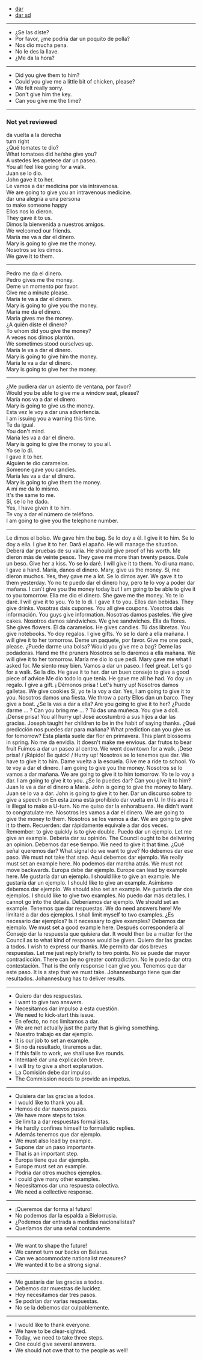
- [dar](./../dar.md)
- [dar sd](https://www.spanishdict.com/conjugate/dar)

---

- ¿Se las diste?
- Por favor, ¿me podría dar un poquito de polla?
- Nos dio mucha pena.
- No le des la llave.
- ¿Me da la hora?

---

- Did you give them to him?
- Could you give me a little bit of chicken, please?
- We felt really sorry.
- Don't give him the key.
- Can you give me the time?

---

### Not yet reviewed


da vuelta a la derecha  
turn right  
¿Qué tomates te dio?  
What tomatoes did he/she give you?  
A ustedes les apetece dar un paseo.  
You all feel like going for a walk.  
Juan se lo dio.  
John gave it to her.  
Le vamos a dar medicina por vía intravenosa.  
We are going to give you an intravenous medicine.  
dar una alegría a una persona  
to make someone happy  
Ellos nos lo dieron.  
They gave it to us.  
Dimos la bienvenida a nuestros amigos.  
We welcomed our friends.  
María me va a dar el dinero.  
Mary is going to give me the money.  
Nosotros se los dimos.  
We gave it to them.  

---


Pedro me da el dinero.  
Pedro gives me the money.    
Deme un momento por favor.  
Give me a minute please.  
María te va a dar el dinero.  
Mary is going to give you the money.  
María me da el dinero.  
Maria gives me the money.  
¿A quién diste el dinero?  
To whom did you give the money?  
A veces nos dimos plantón.  
We sometimes stood ourselves up.  
María le va a dar el dinero.  
Mary is going to give him the money.  
María le va a dar el dinero.  
Mary is going to give her the money.  

---

¿Me pudiera dar un asiento de ventana, por favor?  
Would you be able to give me a window seat, please?  
María nos va a dar el dinero.  
Mary is going to give us the money.  
Esta vez le voy a dar una advertencia.  
I am issuing you a warning this time.  
Te da igual.  
You don't mind.  
María les va a dar el dinero.  
Mary is going to give the money to you all.  
Yo se lo di.  
I gave it to her.  
Alguien te dio caramelos.  
Someone gave you candies.  
María les va a dar el dinero.  
Mary is going to give them the money.  
A mí me da lo mismo.  
It's the same to me.  
Sí, se lo he dado.  
Yes, I have given it to him.  
Te voy a dar el número de teléfono.  
I am going to give you the telephone number.  

---

Le dimos el bolso.
We gave him the bag.
Se lo doy a él.
I give it to him.
Se lo doy a ella.
I give it to her.
Dará el apaño.
He will manage the situation.
Deberá dar pruebas de su valía.
He should give proof of his worth.
Me dieron más de veinte pesos.
They gave me more than twenty pesos.
Dale un beso.
Give her a kiss.
Yo se lo daré.
I will give it to them.
Yo di una mano.
I gave a hand.
María, danos el dinero.
Mary, give us the money.
Si, me dieron muchos.
Yes, they gave me a lot.
Se lo dimos ayer.
We gave it to them yesterday.
Yo no te puedo dar el dinero hoy, pero te lo voy a poder dar mañana.
I can't give you the money today but I am going to be able to give it to you tomorrow.
Ella me dio el dinero.
She gave me the money.
Yo te lo daré.
I will give it to you.
Yo te lo di.
I gave it to you.
Ellos dan bebidas.
They give drinks.
Vosotras dais cupones.
You all give coupons.
Vosotros dais información.
You guys give information.
Nosotras damos pasteles.
We give cakes.
Nosotros damos sándwiches.
We give sandwiches.
Ella da flores.
She gives flowers.
Él da caramelos.
He gives candies.
Tú das libretas.
You give notebooks.
Yo doy regalos.
I give gifts.
Yo se lo daré a ella mañana.
I will give it to her tomorrow.
Deme un paquete, por favor.
Give me one pack, please.
¿Puede darme una bolsa?
Would you give me a bag?
Deme las podadoras.
Hand me the pruners
Nosotros se lo daremos a ella mañana.
We will give it to her tomorrow.
María me dio lo que pedí.
Mary gave me what I asked for.
Me siento muy bien. Vamos a dar un paseo.
I feel great. Let's go for a walk.
Se la dio.
He gave it to her.
dar un buen consejo
to give a good piece of advice
Me dio todo lo que tenía.
He gave me all he had.
Yo doy un regalo.
I give a gift.
¡ Démonos prisa !
Let's hurry up!
Nosotros damos galletas.
We give cookies
Sí, yo te la voy a dar.
Yes, I am going to give it to you.
Nosotros damos una fiesta.
We throw a party
Ellos dan un barco.
They give a boat.
¿Se la vas a dar a ella?
Are you going to give it to her?
¿Puede darme ... ?
Can you bring me ... ?
Tú das una muñeca.
You give a doll.
¡Dense prisa!
You all hurry up!
José acostumbró a sus hijos a dar las gracias.
Joseph taught her children to be in the habit of saying thanks.
¿Qué predicción nos puedes dar para mañana?
What prediction can you give us for tomorrow?
Esta planta suele dar flor en primavera.
This plant blossoms in spring.
No me da envidia.
It doesn't make me envious.
dar frutos
to bear fruit
Fuimos a dar un paseo al centro.
We went downtown for a walk.
¡Dese prisa! / ¡Rápido!
Be quick! / Hurry up!
Nosotros se lo tenemos que dar.
We have to give it to him.
Dame vuelta a la escuela.
Give me a ride to school.
Yo te voy a dar el dinero.
I am going to give you the money.
Nosotros se lo vamos a dar mañana.
We are going to give it to him tomorrow.
Yo te lo voy a dar.
I am going to give it to you.
¿Se lo puedes dar?
Can you give it to him?
Juan le va a dar el dinero a María.
John is going to give the money to Mary.
Juan se lo va a dar.
John is going to give it to her.
Dar un discurso sobre
to give a speech on
En esta zona está prohibido dar vuelta en U.
In this area it is illegal to make a U-turn.
No me quiso dar la enhorabuena.
He didn't want to congratulate me.
Nosotros les vamos a dar el dinero.
We are going to give the money to them.
Nosotros se los vamos a dar.
We are going to give it to them.
Recuerden: dar rápidamente equivale a dar dos veces.
Remember: to give quickly is to give double.
Puedo dar un ejemplo.
Let me give an example.
Debería dar su opinión.
The Council ought to be delivering an opinion.
Debemos dar ese tiempo.
We need to give it that time.
¿Qué señal queremos dar?
What signal do we want to give?
No debemos dar ese paso.
We must not take that step.
Aquí debemos dar ejemplo.
We really must set an example here.
No podemos dar marcha atrás.
We must not move backwards.
Europa debe dar ejemplo.
Europe can lead by example here.
Me gustaría dar un ejemplo.
I should like to give an example.
Me gustaría dar un ejemplo.
I should like to give an example.
Asimismo debemos dar ejemplo.
We should also set an example.
Me gustaría dar dos ejemplos.
I should like to give two examples.
No puedo dar más detalles.
I cannot go into the details.
Deberíamos dar ejemplo.
We should set an example.
Tenemos que dar respuestas.
We do need answers here!
Me limitaré a dar dos ejemplos.
I shall limit myself to two examples.
¿Es necesario dar ejemplos?
Is it necessary to give examples?
Debemos dar ejemplo.
We must set a good example here.
Después correspondería al Consejo dar la respuesta que quisiera dar.
It would then be a matter for the Council as to what kind of response would be given.
Quiero dar las gracias a todos.
I wish to express our thanks.
Me permito dar dos breves respuestas.
Let me just reply briefly to two points.
No se puede dar mayor contradicción.
There can be no greater contradiction.
No le puedo dar otra contestación.
That is the only response I can give you.
Tenemos que dar este paso.
It is a step that we must take.
Johannesburgo tiene que dar resultados.
Johannesburg has to deliver results.

---

- Quiero dar dos respuestas.
- I want to give two answers.
- Necesitamos dar impulso a esta cuestión.
- We need to kick-start this issue.
- En efecto, no nos limitamos a dar.
- We are not actually just the party that is giving something.
- Nuestro trabajo es dar ejemplo.
- It is our job to set an example.
- Si no da resultado, tiraremos a dar.
- If this fails to work, we shall use live rounds.
- Intentaré dar una explicación breve.
- I will try to give a short explanation.
- La Comisión debe dar impulso.
- The Commission needs to provide an impetus.

---

- Quisiera dar las gracias a todos.  
- I would like to thank you all.  
- Hemos de dar nuevos pasos.  
- We have more steps to take.  
- Se limita a dar respuestas formalistas.  
- He hardly confines himself to formalistic replies.  
- Además tenemos que dar ejemplo.  
- We must also lead by example.  
- Supone dar un paso importante.  
- That is an important step.  
- Europa tiene que dar ejemplo.  
- Europe must set an example.  
- Podría dar otros muchos ejemplos.  
- I could give many other examples.  
- Necesitamos dar una respuesta colectiva.  
- We need a collective response.

---

- ¡Queremos dar forma al futuro!   
- No podemos dar la espalda a Bielorrusia.   
- ¿Podemos dar entrada a medidas nacionalistas?   
- Queríamos dar una señal contundente.   

---

- We want to shape the future!   
- We cannot turn our backs on Belarus.   
- Can we accommodate nationalist measures?   
- We wanted it to be a strong signal.  

---

- Me gustaría dar las gracias a todos.  
- Debemos dar muestras de lucidez.  
- Hoy necesitamos dar tres pasos.  
- Se podrían dar varias respuestas.  
- No se la debemos dar culpablemente.  

---

- I would like to thank everyone.  
- We have to be clear-sighted.  
- Today, we need to take three steps.  
- One could give several answers.  
- We should not owe that to the people as well!  
